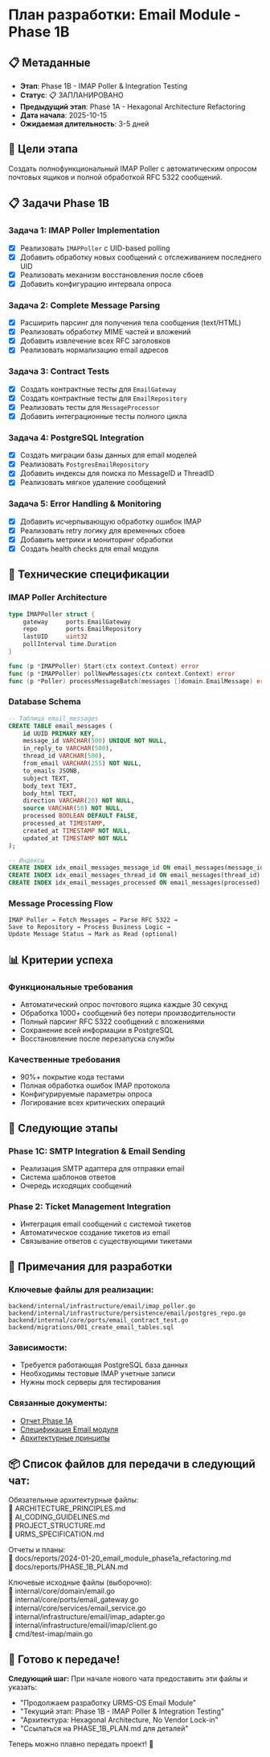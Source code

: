 # План разработки: Email Module - Phase 1B

## 📋 Метаданные
- **Этап**: Phase 1B - IMAP Poller & Integration Testing
- **Статус**: 📋 ЗАПЛАНИРОВАНО
- **Предыдущий этап**: Phase 1A - Hexagonal Architecture Refactoring
- **Дата начала**: 2025-10-15
- **Ожидаемая длительность**: 3-5 дней

## 🎯 Цели этапа
Создать полнофункциональный IMAP Poller с автоматическим опросом почтовых ящиков и полной обработкой RFC 5322 сообщений.

## 📋 Задачи Phase 1B

### Задача 1: IMAP Poller Implementation
- [x] Реализовать `IMAPPoller` с UID-based polling
- [x] Добавить обработку новых сообщений с отслеживанием последнего UID
- [x] Реализовать механизм восстановления после сбоев
- [x] Добавить конфигурацию интервала опроса

### Задача 2: Complete Message Parsing
- [x] Расширить парсинг для получения тела сообщения (text/HTML)
- [x] Реализовать обработку MIME частей и вложений
- [x] Добавить извлечение всех RFC заголовков
- [x] Реализовать нормализацию email адресов

### Задача 3: Contract Tests
- [x] Создать контрактные тесты для `EmailGateway`
- [x] Создать контрактные тесты для `EmailRepository` 
- [x] Реализовать тесты для `MessageProcessor`
- [x] Добавить интеграционные тесты полного цикла

### Задача 4: PostgreSQL Integration
- [x] Создать миграции базы данных для email моделей
- [x] Реализовать `PostgresEmailRepository`
- [x] Добавить индексы для поиска по MessageID и ThreadID
- [x] Реализовать мягкое удаление сообщений

### Задача 5: Error Handling & Monitoring
- [x] Добавить исчерпывающую обработку ошибок IMAP
- [x] Реализовать retry логику для временных сбоев
- [x] Добавить метрики и мониторинг обработки
- [x] Создать health checks для email модуля

## 🔧 Технические спецификации

### IMAP Poller Architecture
```go
type IMAPPoller struct {
    gateway     ports.EmailGateway
    repo        ports.EmailRepository
    lastUID     uint32
    pollInterval time.Duration
}

func (p *IMAPPoller) Start(ctx context.Context) error
func (p *IMAPPoller) pollNewMessages(ctx context.Context) error
func (p *Poller) processMessageBatch(messages []domain.EmailMessage) error
```
### Database Schema
```sql
-- Таблица email_messages
CREATE TABLE email_messages (
    id UUID PRIMARY KEY,
    message_id VARCHAR(500) UNIQUE NOT NULL,
    in_reply_to VARCHAR(500),
    thread_id VARCHAR(500),
    from_email VARCHAR(255) NOT NULL,
    to_emails JSONB,
    subject TEXT,
    body_text TEXT,
    body_html TEXT,
    direction VARCHAR(20) NOT NULL,
    source VARCHAR(50) NOT NULL,
    processed BOOLEAN DEFAULT FALSE,
    processed_at TIMESTAMP,
    created_at TIMESTAMP NOT NULL,
    updated_at TIMESTAMP NOT NULL
);

-- Индексы
CREATE INDEX idx_email_messages_message_id ON email_messages(message_id);
CREATE INDEX idx_email_messages_thread_id ON email_messages(thread_id);
CREATE INDEX idx_email_messages_processed ON email_messages(processed);
```
### Message Processing Flow
```text
IMAP Poller → Fetch Messages → Parse RFC 5322 → 
Save to Repository → Process Business Logic → 
Update Message Status → Mark as Read (optional)
```
## 📊 Критерии успеха
### Функциональные требования
- Автоматический опрос почтового ящика каждые 30 секунд
- Обработка 1000+ сообщений без потери производительности
- Полный парсинг RFC 5322 сообщений с вложениями
- Сохранение всей информации в PostgreSQL
- Восстановление после перезапуска службы
### Качественные требования
- 90%+ покрытие кода тестами
- Полная обработка ошибок IMAP протокола
- Конфигурируемые параметры опроса
- Логирование всех критических операций
## 🚀 Следующие этапы
### Phase 1C: SMTP Integration & Email Sending
- Реализация SMTP адаптера для отправки email
- Система шаблонов ответов
- Очередь исходящих сообщений
### Phase 2: Ticket Management Integration
- Интеграция email сообщений с системой тикетов
- Автоматическое создание тикетов из email
- Связывание ответов с существующими тикетами
## 📝 Примечания для разработки
### Ключевые файлы для реализации:
```text
backend/internal/infrastructure/email/imap_poller.go
backend/internal/infrastructure/persistence/email/postgres_repo.go
backend/internal/core/ports/email_contract_test.go
backend/migrations/001_create_email_tables.sql
```
### Зависимости:
- Требуется работающая PostgreSQL база данных
- Необходимы тестовые IMAP учетные записи
- Нужны mock серверы для тестирования
### Связанные документы:

- [Отчет Phase 1A](./2025-10-14_email_module_phase1a_refactoring.md)
- [Спецификация Email модуля](../../specifications/EMAIL_MODULE_SPEC.md)
- [Архитектурные принципы](../../../ARCHITECTURE_PRINCIPLES.md)


## 📦 Список файлов для передачи в следующий чат:
Обязательные архитектурные файлы:  
📄 ARCHITECTURE_PRINCIPLES.md  
📄 AI_CODING_GUIDELINES.md  
📄 PROJECT_STRUCTURE.md  
📄 URMS_SPECIFICATION.md  

Отчеты и планы:  
📄 docs/reports/2024-01-20_email_module_phase1a_refactoring.md  
📄 docs/reports/PHASE_1B_PLAN.md  

Ключевые исходные файлы (выборочно):  
📄 internal/core/domain/email.go  
📄 internal/core/ports/email_gateway.go  
📄 internal/core/services/email_service.go  
📄 internal/infrastructure/email/imap_adapter.go  
📄 internal/infrastructure/email/imap/client.go  
📄 cmd/test-imap/main.go  


## 🎯 Готово к передаче!

**Следующий шаг:** При начале нового чата предоставить эти файлы и указать:
- "Продолжаем разработку URMS-OS Email Module"
- "Текущий этап: Phase 1B - IMAP Poller & Integration Testing"  
- "Архитектура: Hexagonal Architecture, No Vendor Lock-in"
- "Ссылаться на PHASE_1B_PLAN.md для деталей"

Теперь можно плавно передать проект! 🚀